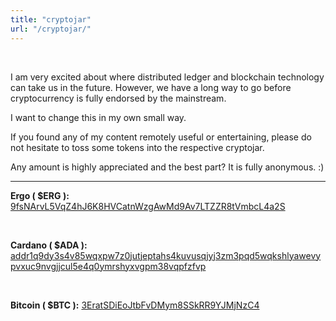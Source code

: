```yaml
---
title: "cryptojar"
url: "/cryptojar/"
---
```


<br>

I am very excited about where distributed ledger and blockchain technology can take us in the future. However, we have a long way to go before cryptocurrency is fully endorsed by the mainstream.

I want to change this in my own small way.

If you found any of my content remotely useful or entertaining, please do not hesitate to toss some tokens into the respective cryptojar.

Any amount is highly appreciated and the best part? It is fully anonymous. :)

<hr>

__Ergo ( $ERG ):__
[9fsNArvL5VqZ4hJ6K8HVCatnWzgAwMd9Av7LTZZR8tVmbcL4a2S](https://explorer.ergoplatform.com/en/addresses/9fsNArvL5VqZ4hJ6K8HVCatnWzgAwMd9Av7LTZZR8tVmbcL4a2S)

<br>

__Cardano ( $ADA ):__ [addr1q9dy3s4v85wqxpw7z0jutjeptahs4kuvusqjyj3zm3pqd5wqkshlyawevypvxuc9nvgjjcul5e4q0ymrshyxvgpm38vqpfzfvp](https://cardanoscan.io/address/addr1q9dy3s4v85wqxpw7z0jutjeptahs4kuvusqjyj3zm3pqd5wqkshlyawevypvxuc9nvgjjcul5e4q0ymrshyxvgpm38vqpfzfvp)

<br>

__Bitcoin ( $BTC ):__ [3EratSDiEoJtbFvDMym8SSkRR9YJMjNzC4](https://mempool.space/address/3EratSDiEoJtbFvDMym8SSkRR9YJMjNzC4)

<br>
